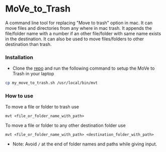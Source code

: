 # MoVe_to_Trash
A command line tool for replacing "Move to trash" option in mac. It can move files and directories from any where in mac trash.
It appends the file/folder name with a number if an other file/folder with same name exists in the destination.
It can also be used to move files/folders to other destination than trash.

### Installation
* Clone the [repo](https://github.com/rahulreddyr3/MoveToTrash.git) and run the following command to setup the MoVe to Trash in your laptop

```bash
cp my_move_to_trash.sh /usr/local/bin/mvt
``` 

### How to use

To move a file or folder to trash use 

```
mvt <file_or_folder_name_with_path>
```

To move a file or folder to any other destination folder use

```
mvt <file_or_folder_name_with_path> <destination_folder_with_path>
```

* Note: Avoid `/` at the end of folder names and paths while giving input.
